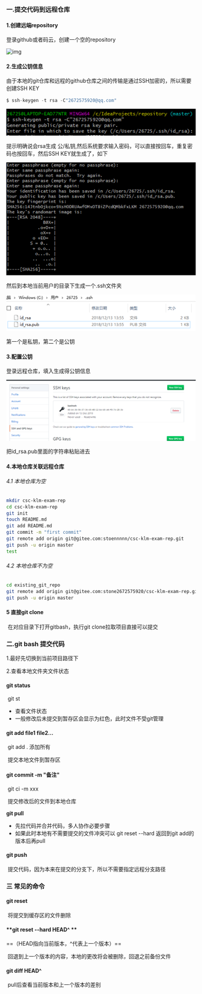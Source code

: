 ### **一.提交代码到远程仓库**

#### 1.创建远端repository

登录github或者码云，创建一个空的repository

![img](D:/Program%20Files/YoudaoNote/qqA4E7E97418CE0DD165BC3306788DE9EC/d0fee00eacfd487f9eb7cd7324c46a3f/clipboard.png)

#### 2.生成公钥信息

由于本地的git仓库和远程的github仓库之间的传输是通过SSH加密的，所以需要创建SSH KEY

```java
$ ssh-keygen -t rsa -C"2672575920@qq.com"
```

<img src="image/image/clipboard-1587887065914.png" alt="img" style="zoom:150%;" />

提示明确说会rsa生成 公/私钥,然后系统要求输入密码，可以直接按回车，重复密码也按回车，然后SSH KEY就生成了，如下

![img](image/image/clipboard-1587887080236.png)

然后到本地当前用户的目录下生成一个.ssh文件夹

![img](image/image/clipboard-1587887086962.png)

第一个是私钥，第二个是公钥

#### 3.配置公钥

登录远程仓库，填入生成得公钥信息

![img](image/image/clipboard-1587887094554.png)

把id_rsa.pub里面的字符串粘贴进去

#### 4.本地仓库关联远程仓库

###### 4.1 本地仓库为空

```bash
mkdir csc-klm-exam-rep
cd csc-klm-exam-rep
git init
touch README.md
git add README.md
git commit -m "first commit"
git remote add origin git@gitee.com:stoennnnn/csc-klm-exam-rep.git
git push -u origin master
test
```

###### 4.2 本地仓库不为空

```bash
cd existing_git_repo
git remote add origin git@gitee.com:stone2672575920/csc-klm-exam-rep.git
git push -u origin master
```

#### 5 直接git clone

​	在对应目录下打开gitbash，执行git clone拉取项目直接可以提交

### **二.git bash 提交代码**

1.最好先切换到当前项目路径下

2.查看本地文件夹文件状态

#### **git status**

​	git st

- 查看文件状态
- 一般修改后未提交到暂存区会显示为红色，此时文件不受git管理

#### **git add file1 file2...**  

​	git add . 添加所有

​	提交本地文件到暂存区

#### **git commit -m "备注"**

​	git ci -m xxx

​	提交修改后的文件到本地仓库

**git pull**

- 先拉代码并合并代码，多人协作必要步骤
- 如果此时本地有不需要提交的文件冲突可以 git reset --hard 返回到git add的版本后再pull

#### **git push**

​	提交代码，因为本来在提交的分支下，所以不需要指定远程分支路径

### **三 常见的命令**

#### **git reset**

​	将提交到缓存区的文件删除

#### **git reset --hard  HEAD^ **

==（HEAD指向当前版本，^代表上一个版本）==

​	回退到上一个版本的内容，本地的更改将会被删除，回退之前备份文件

#### **git diff HEAD^**

​	pull后查看当前版本和上一个版本的差别